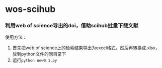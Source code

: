 # wos-scihub
### 利用web of science导出的doi，借助scihub批量下载文献 ###

使用方法：  

1. 首先把web of science上的检索结果导出为excel格式，然后再转换成.xlsx，放到python文件的同目录下
2. 运行`python new0.1.py`
